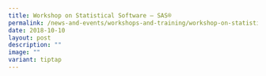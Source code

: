 ```yaml
---
title: Workshop on Statistical Software – SAS®
permalink: /news-and-events/workshops-and-training/workshop-on-statistical-software-sas/
date: 2018-10-10
layout: post
description: ""
image: ""
variant: tiptap
---
```

